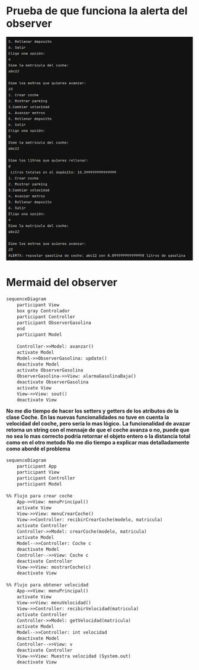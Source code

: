 
# Prueba de que funciona la alerta del observer
![muestraObserver.png](muestraObserver.png)

# Mermaid del observer
```mermaid
sequenceDiagram
    participant View
    box gray Controlador
    participant Controller
    participant ObserverGasolina
    end
    participant Model

    Controller->>Model: avanzar()
    activate Model
    Model->>ObserverGasolina: update()
    deactivate Model
    activate ObserverGasolina
    ObserverGasolina->>View: alarmaGasolinaBaja()
    deactivate ObserverGasolina
    activate View
    View->>View: sout()
    deactivate View
```




























**No me dio tiempo de hacer los setters y getters de los atributos de la clase Coche.**
**En las nuevas funcionalidades no tuve en cuenta la velocidad del coche, pero sería lo mas lógico.**
**La funcionalidad de avazar retorna un string con el mensaje de que el coche avanza o no, puede que no sea lo mas correcto podría retornar el objeto entero o la distancia total como en el otro metodo**
**No me dio tiempo a explicar mas detalladamente como abordé el problema** 






```mermaid
sequenceDiagram
    participant App
    participant View
    participant Controller
    participant Model

%% Flujo para crear coche
    App->>View: menuPrincipal()
    activate View
    View->>View: menuCrearCoche()
    View->>Controller: recibirCrearCoche(modelo, matricula)
    activate Controller
    Controller->>Model: crearCoche(modelo, matricula)
    activate Model
    Model-->>Controller: Coche c
    deactivate Model
    Controller-->>View: Coche c
    deactivate Controller
    View->>View: mostrarCoche(c)
    deactivate View

%% Flujo para obtener velocidad
    App->>View: menuPrincipal()
    activate View
    View->>View: menuVelocidad()
    View->>Controller: recibirVelocidad(matricula)
    activate Controller
    Controller->>Model: getVelocidad(matricula)
    activate Model
    Model-->>Controller: int velocidad
    deactivate Model
    Controller-->>View: v
    deactivate Controller
    View->>View: Muestra velocidad (System.out)
    deactivate View
    
```